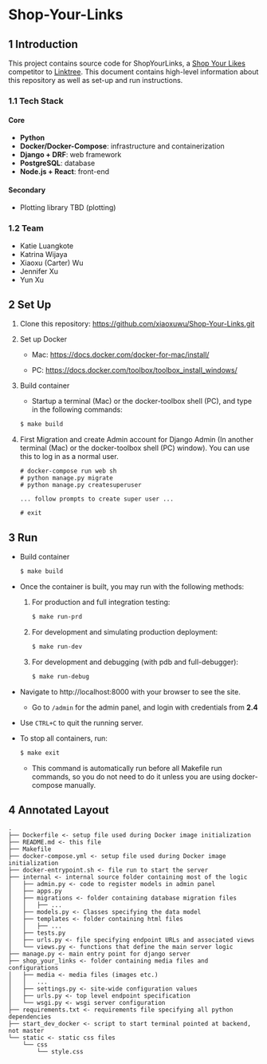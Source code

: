 # Shop-Your-Links

## 1 Introduction

This project contains source code for ShopYourLinks, a [Shop Your Likes](https://shopyourlikes.com/) competitor to [Linktree](https://linktr.ee/). This document contains high-level information about this repository as well as set-up and run instructions.

### 1.1 Tech Stack

#### Core

- **Python**
- **Docker/Docker-Compose**: infrastructure and containerization
- **Django + DRF**: web framework
- **PostgreSQL**: database
- **Node.js + React**: front-end

#### Secondary

- Plotting library TBD  (plotting)

### 1.2 Team

- Katie Luangkote
- Katrina Wijaya
- Xiaoxu (Carter) Wu
- Jennifer Xu
- Yun Xu



## 2 Set Up

1. Clone this repository: https://github.com/xiaoxuwu/Shop-Your-Links.git

2. Set up Docker

    - Mac: https://docs.docker.com/docker-for-mac/install/

    - PC: https://docs.docker.com/toolbox/toolbox_install_windows/

3. Build container

    - Startup a terminal (Mac) or the docker-toolbox shell (PC), and type in the following commands:

    ```bash
    $ make build
    ```
    
4. First Migration and create Admin account for Django Admin (In another terminal (Mac) or the docker-toolbox shell (PC) window). You can use this to log in as a normal user.

    ```
    # docker-compose run web sh
    # python manage.py migrate
    # python manage.py createsuperuser
    
    ... follow prompts to create super user ...
    
    # exit
    ```



## 3 Run

- Build container

  ```bash
  $ make build
  ```

- Once the container is built, you may run with the following methods:

  1. For production and full integration testing:

     ```bash
     $ make run-prd
     ```

  2. For development and simulating production deployment:

     ```bash
     $ make run-dev
     ```

  3. For development and debugging (with pdb and full-debugger):

     ```bash
     $ make run-debug
     ```

- Navigate to http://localhost:8000 with your browser to see the site.

  - Go to `/admin` for the admin panel, and login with credentials from **2.4**

- Use `CTRL+C` to quit the running server.

- To stop all containers, run:

  ```bash
  $ make exit
  ```

  - This command is automatically run before all Makefile run commands, so you do not need to do it unless you are using docker-compose manually.

  

## 4 Annotated Layout
```
.
├── Dockerfile <- setup file used during Docker image initialization
├── README.md <- this file
├── Makefile
├── docker-compose.yml <- setup file used during Docker image initialization
├── docker-entrypoint.sh <- file run to start the server
├── internal <- internal source folder containing most of the logic
│   ├── admin.py <- code to register models in admin panel
│   ├── apps.py
│   ├── migrations <- folder containing database migration files
│   │   ├── ...
│   ├── models.py <- Classes specifying the data model
│   ├── templates <- folder containing html files
│   │   ├── ...
│   ├── tests.py
│   ├── urls.py <- file specifying endpoint URLs and associated views
│   └── views.py <- functions that define the main server logic
├── manage.py <- main entry point for django server
├── shop_your_links <- folder containing media files and configurations
│   ├── media <- media files (images etc.)
│   │   ...
│   ├── settings.py <- site-wide configuration values
│   ├── urls.py <- top level endpoint specification
│   └── wsgi.py <- wsgi server configuration
├── requirements.txt <- requirements file specifying all python dependencies
├── start_dev_docker <- script to start terminal pointed at backend, not master
└── static <- static css files
    └── css 
        └── style.css
```
